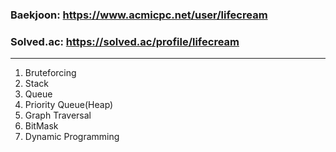 ### Baekjoon: https://www.acmicpc.net/user/lifecream
### Solved.ac: https://solved.ac/profile/lifecream
-----
1. Bruteforcing
2. Stack
3. Queue
4. Priority Queue(Heap)
5. Graph Traversal
6. BitMask
7. Dynamic Programming
